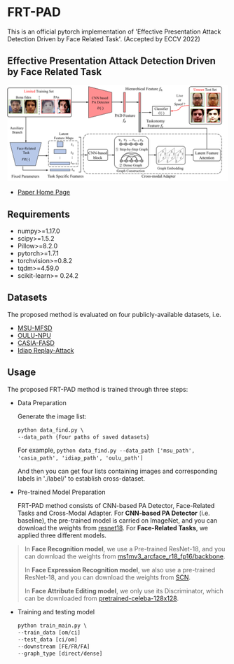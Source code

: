 # FRT-PAD
This is an official pytorch implementation of 'Effective Presentation Attack Detection Driven by Face Related Task'.  (Accepted by ECCV 2022)

## Effective Presentation Attack Detection Driven by Face Related Task
![Method](./src/method.png)

* [Paper Home Page](https://wentianzhang-ml.github.io/pad/)

## Requirements

*   numpy>=1.17.0
*   scipy>=1.5.2 
*   Pillow>=8.2.0
*   pytorch>=1.7.1
*   torchvision>=0.8.2
*   tqdm>=4.59.0
*   scikit-learn>= 0.24.2

## Datasets 
The proposed method is evaluated on four publicly-available datasets, i.e. 

*   [MSU-MFSD](https://ieeexplore.ieee.org/abstract/document/7031384)
*   [OULU-NPU](https://ieeexplore.ieee.org/abstract/document/7961798)
*   [CASIA-FASD](https://ieeexplore.ieee.org/abstract/document/6199754)
*   [Idiap Replay-Attack](https://ieeexplore.ieee.org/abstract/document/6313548)


## Usage
The proposed FRT-PAD method is trained through three steps:
*   Data Preparation
    
    Generate the image list:
    ```
    python data_find.py \
    --data_path {Four paths of saved datasets}
    ```
    
    For example, 
    `python data_find.py --data_path ['msu_path', 'casia_path', 'idiap_path', 'oulu_path']`
    
    And then you can get four lists containing images and corresponding labels in './label/' to establish cross-dataset. 
    
 *   Pre-trained Model Preparation
 
     FRT-PAD method consists of CNN-based PA Detector, Face-Related Tasks and Cross-Modal Adapter. For **CNN-based PA Detector** (i.e. baseline), the pre-trained model is carried on ImageNet, and you can download the weights from [resnet18](https://s3.amazonaws.com/pytorch/models/resnet18-5c106cde.pth). For **Face-Related Tasks**, we applied three different models. 
     
 > In **Face Recognition model**, we use a Pre-trained ResNet-18, and you can download the weights from [ms1mv3_arcface_r18_fp16/backbone](https://github.com/deepinsight/insightface/tree/master/recognition/arcface_torch).
 >   
 > In **Face Expression Recognition model**, we also use a pre-trained ResNet-18, and you can download the weights from [SCN](https://github.com/kaiwang960112/Self-Cure-Network).
 >
 > In **Face Attribute Editing model**, we only use its Discriminator, which can be downloaded from [pretrained-celeba-128x128](https://github.com/yunjey/stargan).
     
 *   Training and testing model
     ```
     python train_main.py \
     --train_data [om/ci]
     --test_data [ci/om]
     --downstream [FE/FR/FA]
     --graph_type [direct/dense]
     ```
 
     
   
